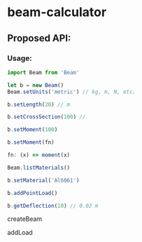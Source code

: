 # beam-calculator

## Proposed API:

### Usage:

```js
import Beam from 'Beam'

let b = new Beam()
Beam.setUnits('metric') // kg, m, N, etc.

b.setLength(20) // m

b.setCrossSection(100) // 

b.setMoment(100)

b.setMoment(fn)

fn: (x) => moment(x)

Beam.listMaterials()

b.setMaterial('Al6061')

b.addPointLoad()

b.getDeflection(10) // 0.02 m


```

createBeam

addLoad